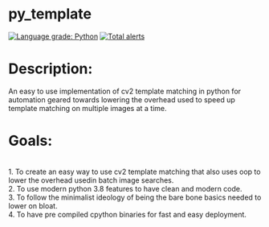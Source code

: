 # py_template
[![Language grade: Python](https://img.shields.io/lgtm/grade/python/g/no7macs/py_template.svg?logo=lgtm&logoWidth=18)](https://lgtm.com/projects/g/no7macs/py_template/context:python)
[![Total alerts](https://img.shields.io/lgtm/alerts/g/no7macs/py_template.svg?logo=lgtm&logoWidth=18)](https://lgtm.com/projects/g/no7macs/py_template/alerts/)
<BR>
  
<h1>Description:</h1>
An easy to use implementation of cv2 template matching in python for automation geared towards lowering the overhead used to speed up template matching on multiple images at a time.

<h1>Goals:</h1>
<BR>
1. To create an easy way to use cv2 template matching that also uses oop to lower the overhead usedin batch image searches.
<BR>
2. To use modern python 3.8 features to have clean and modern code.
<BR>
3. To follow the minimalist ideology of being the bare bone basics needed to lower on bloat.
<BR>
4. To have pre compiled cpython binaries for fast and easy deployment.